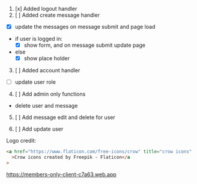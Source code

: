 1. [x] Added logout handler
2. [ ] Added create message handler

- [x] update the messages on message submit and page load

- if user is logged in:
  - [x] show form, and on message submit update page
- else
  - [x] show place holder

3. [ ] Added account handler

- [ ] update user role

4. [ ] Add admin only functions

- delete user and message

5. [ ] Add message edit and delete for user

6. [ ] Add update user

Logo credit:

```html
<a href="https://www.flaticon.com/free-icons/crow" title="crow icons"
  >Crow icons created by Freepik - Flaticon</a
>
```

<https://members-only-client-c7a63.web.app>
